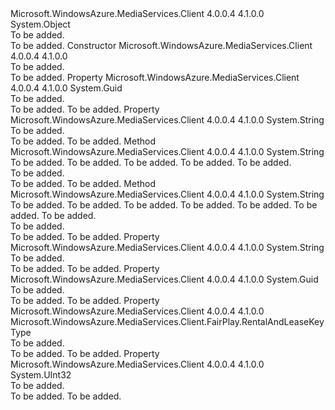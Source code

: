 <Type Name="FairPlayConfiguration" FullName="Microsoft.WindowsAzure.MediaServices.Client.FairPlay.FairPlayConfiguration">
  <TypeSignature Language="C#" Value="public class FairPlayConfiguration" />
  <TypeSignature Language="ILAsm" Value=".class public auto ansi beforefieldinit FairPlayConfiguration extends System.Object" />
  <TypeSignature Language="DocId" Value="T:Microsoft.WindowsAzure.MediaServices.Client.FairPlay.FairPlayConfiguration" />
  <TypeSignature Language="VB.NET" Value="Public Class FairPlayConfiguration" />
  <TypeSignature Language="F#" Value="type FairPlayConfiguration = class" />
  <AssemblyInfo>
    <AssemblyName>Microsoft.WindowsAzure.MediaServices.Client</AssemblyName>
    <AssemblyVersion>4.0.0.4</AssemblyVersion>
    <AssemblyVersion>4.1.0.0</AssemblyVersion>
  </AssemblyInfo>
  <Base>
    <BaseTypeName>System.Object</BaseTypeName>
  </Base>
  <Interfaces />
  <Docs>
    <summary>To be added.</summary>
    <remarks>To be added.</remarks>
  </Docs>
  <Members>
    <Member MemberName=".ctor">
      <MemberSignature Language="C#" Value="public FairPlayConfiguration ();" />
      <MemberSignature Language="ILAsm" Value=".method public hidebysig specialname rtspecialname instance void .ctor() cil managed" />
      <MemberSignature Language="DocId" Value="M:Microsoft.WindowsAzure.MediaServices.Client.FairPlay.FairPlayConfiguration.#ctor" />
      <MemberSignature Language="VB.NET" Value="Public Sub New ()" />
      <MemberType>Constructor</MemberType>
      <AssemblyInfo>
        <AssemblyName>Microsoft.WindowsAzure.MediaServices.Client</AssemblyName>
        <AssemblyVersion>4.0.0.4</AssemblyVersion>
        <AssemblyVersion>4.1.0.0</AssemblyVersion>
      </AssemblyInfo>
      <Parameters />
      <Docs>
        <summary>To be added.</summary>
        <remarks>To be added.</remarks>
      </Docs>
    </Member>
    <Member MemberName="ASkId">
      <MemberSignature Language="C#" Value="public Guid ASkId { get; set; }" />
      <MemberSignature Language="ILAsm" Value=".property instance valuetype System.Guid ASkId" />
      <MemberSignature Language="DocId" Value="P:Microsoft.WindowsAzure.MediaServices.Client.FairPlay.FairPlayConfiguration.ASkId" />
      <MemberSignature Language="VB.NET" Value="Public Property ASkId As Guid" />
      <MemberSignature Language="F#" Value="member this.ASkId : Guid with get, set" Usage="Microsoft.WindowsAzure.MediaServices.Client.FairPlay.FairPlayConfiguration.ASkId" />
      <MemberType>Property</MemberType>
      <AssemblyInfo>
        <AssemblyName>Microsoft.WindowsAzure.MediaServices.Client</AssemblyName>
        <AssemblyVersion>4.0.0.4</AssemblyVersion>
        <AssemblyVersion>4.1.0.0</AssemblyVersion>
      </AssemblyInfo>
      <ReturnValue>
        <ReturnType>System.Guid</ReturnType>
      </ReturnValue>
      <Docs>
        <summary>To be added.</summary>
        <value>To be added.</value>
        <remarks>To be added.</remarks>
      </Docs>
    </Member>
    <Member MemberName="ContentEncryptionIV">
      <MemberSignature Language="C#" Value="public string ContentEncryptionIV { get; set; }" />
      <MemberSignature Language="ILAsm" Value=".property instance string ContentEncryptionIV" />
      <MemberSignature Language="DocId" Value="P:Microsoft.WindowsAzure.MediaServices.Client.FairPlay.FairPlayConfiguration.ContentEncryptionIV" />
      <MemberSignature Language="VB.NET" Value="Public Property ContentEncryptionIV As String" />
      <MemberSignature Language="F#" Value="member this.ContentEncryptionIV : string with get, set" Usage="Microsoft.WindowsAzure.MediaServices.Client.FairPlay.FairPlayConfiguration.ContentEncryptionIV" />
      <MemberType>Property</MemberType>
      <AssemblyInfo>
        <AssemblyName>Microsoft.WindowsAzure.MediaServices.Client</AssemblyName>
        <AssemblyVersion>4.0.0.4</AssemblyVersion>
        <AssemblyVersion>4.1.0.0</AssemblyVersion>
      </AssemblyInfo>
      <ReturnValue>
        <ReturnType>System.String</ReturnType>
      </ReturnValue>
      <Docs>
        <summary>To be added.</summary>
        <value>To be added.</value>
        <remarks>To be added.</remarks>
      </Docs>
    </Member>
    <Member MemberName="CreateSerializedFairPlayOptionConfiguration">
      <MemberSignature Language="C#" Value="public static string CreateSerializedFairPlayOptionConfiguration (System.Security.Cryptography.X509Certificates.X509Certificate2 appCertificate, string pfxPassword, Guid pfxPasswordKeyId, Guid askId, byte[] contentIv);" />
      <MemberSignature Language="ILAsm" Value=".method public static hidebysig string CreateSerializedFairPlayOptionConfiguration(class System.Security.Cryptography.X509Certificates.X509Certificate2 appCertificate, string pfxPassword, valuetype System.Guid pfxPasswordKeyId, valuetype System.Guid askId, unsigned int8[] contentIv) cil managed" />
      <MemberSignature Language="DocId" Value="M:Microsoft.WindowsAzure.MediaServices.Client.FairPlay.FairPlayConfiguration.CreateSerializedFairPlayOptionConfiguration(System.Security.Cryptography.X509Certificates.X509Certificate2,System.String,System.Guid,System.Guid,System.Byte[])" />
      <MemberSignature Language="VB.NET" Value="Public Shared Function CreateSerializedFairPlayOptionConfiguration (appCertificate As X509Certificate2, pfxPassword As String, pfxPasswordKeyId As Guid, askId As Guid, contentIv As Byte()) As String" />
      <MemberSignature Language="F#" Value="static member CreateSerializedFairPlayOptionConfiguration : System.Security.Cryptography.X509Certificates.X509Certificate2 * string * Guid * Guid * byte[] -&gt; string" Usage="Microsoft.WindowsAzure.MediaServices.Client.FairPlay.FairPlayConfiguration.CreateSerializedFairPlayOptionConfiguration (appCertificate, pfxPassword, pfxPasswordKeyId, askId, contentIv)" />
      <MemberType>Method</MemberType>
      <AssemblyInfo>
        <AssemblyName>Microsoft.WindowsAzure.MediaServices.Client</AssemblyName>
        <AssemblyVersion>4.0.0.4</AssemblyVersion>
        <AssemblyVersion>4.1.0.0</AssemblyVersion>
      </AssemblyInfo>
      <ReturnValue>
        <ReturnType>System.String</ReturnType>
      </ReturnValue>
      <Parameters>
        <Parameter Name="appCertificate" Type="System.Security.Cryptography.X509Certificates.X509Certificate2" />
        <Parameter Name="pfxPassword" Type="System.String" />
        <Parameter Name="pfxPasswordKeyId" Type="System.Guid" />
        <Parameter Name="askId" Type="System.Guid" />
        <Parameter Name="contentIv" Type="System.Byte[]" />
      </Parameters>
      <Docs>
        <param name="appCertificate">To be added.</param>
        <param name="pfxPassword">To be added.</param>
        <param name="pfxPasswordKeyId">To be added.</param>
        <param name="askId">To be added.</param>
        <param name="contentIv">To be added.</param>
        <summary>To be added.</summary>
        <returns>To be added.</returns>
        <remarks>To be added.</remarks>
      </Docs>
    </Member>
    <Member MemberName="CreateSerializedFairPlayOptionConfiguration">
      <MemberSignature Language="C#" Value="public static string CreateSerializedFairPlayOptionConfiguration (System.Security.Cryptography.X509Certificates.X509Certificate2 appCertificate, string pfxPassword, Guid pfxPasswordKeyId, Guid askId, byte[] contentIv, Microsoft.WindowsAzure.MediaServices.Client.FairPlay.RentalAndLeaseKeyType rentalAndLeaseKeyType, uint rentalDuration);" />
      <MemberSignature Language="ILAsm" Value=".method public static hidebysig string CreateSerializedFairPlayOptionConfiguration(class System.Security.Cryptography.X509Certificates.X509Certificate2 appCertificate, string pfxPassword, valuetype System.Guid pfxPasswordKeyId, valuetype System.Guid askId, unsigned int8[] contentIv, valuetype Microsoft.WindowsAzure.MediaServices.Client.FairPlay.RentalAndLeaseKeyType rentalAndLeaseKeyType, unsigned int32 rentalDuration) cil managed" />
      <MemberSignature Language="DocId" Value="M:Microsoft.WindowsAzure.MediaServices.Client.FairPlay.FairPlayConfiguration.CreateSerializedFairPlayOptionConfiguration(System.Security.Cryptography.X509Certificates.X509Certificate2,System.String,System.Guid,System.Guid,System.Byte[],Microsoft.WindowsAzure.MediaServices.Client.FairPlay.RentalAndLeaseKeyType,System.UInt32)" />
      <MemberSignature Language="F#" Value="static member CreateSerializedFairPlayOptionConfiguration : System.Security.Cryptography.X509Certificates.X509Certificate2 * string * Guid * Guid * byte[] * Microsoft.WindowsAzure.MediaServices.Client.FairPlay.RentalAndLeaseKeyType * uint32 -&gt; string" Usage="Microsoft.WindowsAzure.MediaServices.Client.FairPlay.FairPlayConfiguration.CreateSerializedFairPlayOptionConfiguration (appCertificate, pfxPassword, pfxPasswordKeyId, askId, contentIv, rentalAndLeaseKeyType, rentalDuration)" />
      <MemberType>Method</MemberType>
      <AssemblyInfo>
        <AssemblyName>Microsoft.WindowsAzure.MediaServices.Client</AssemblyName>
        <AssemblyVersion>4.0.0.4</AssemblyVersion>
        <AssemblyVersion>4.1.0.0</AssemblyVersion>
      </AssemblyInfo>
      <ReturnValue>
        <ReturnType>System.String</ReturnType>
      </ReturnValue>
      <Parameters>
        <Parameter Name="appCertificate" Type="System.Security.Cryptography.X509Certificates.X509Certificate2" />
        <Parameter Name="pfxPassword" Type="System.String" />
        <Parameter Name="pfxPasswordKeyId" Type="System.Guid" />
        <Parameter Name="askId" Type="System.Guid" />
        <Parameter Name="contentIv" Type="System.Byte[]" />
        <Parameter Name="rentalAndLeaseKeyType" Type="Microsoft.WindowsAzure.MediaServices.Client.FairPlay.RentalAndLeaseKeyType" />
        <Parameter Name="rentalDuration" Type="System.UInt32" />
      </Parameters>
      <Docs>
        <param name="appCertificate">To be added.</param>
        <param name="pfxPassword">To be added.</param>
        <param name="pfxPasswordKeyId">To be added.</param>
        <param name="askId">To be added.</param>
        <param name="contentIv">To be added.</param>
        <param name="rentalAndLeaseKeyType">To be added.</param>
        <param name="rentalDuration">To be added.</param>
        <summary>To be added.</summary>
        <returns>To be added.</returns>
        <remarks>To be added.</remarks>
      </Docs>
    </Member>
    <Member MemberName="FairPlayPfx">
      <MemberSignature Language="C#" Value="public string FairPlayPfx { get; set; }" />
      <MemberSignature Language="ILAsm" Value=".property instance string FairPlayPfx" />
      <MemberSignature Language="DocId" Value="P:Microsoft.WindowsAzure.MediaServices.Client.FairPlay.FairPlayConfiguration.FairPlayPfx" />
      <MemberSignature Language="VB.NET" Value="Public Property FairPlayPfx As String" />
      <MemberSignature Language="F#" Value="member this.FairPlayPfx : string with get, set" Usage="Microsoft.WindowsAzure.MediaServices.Client.FairPlay.FairPlayConfiguration.FairPlayPfx" />
      <MemberType>Property</MemberType>
      <AssemblyInfo>
        <AssemblyName>Microsoft.WindowsAzure.MediaServices.Client</AssemblyName>
        <AssemblyVersion>4.0.0.4</AssemblyVersion>
        <AssemblyVersion>4.1.0.0</AssemblyVersion>
      </AssemblyInfo>
      <ReturnValue>
        <ReturnType>System.String</ReturnType>
      </ReturnValue>
      <Docs>
        <summary>To be added.</summary>
        <value>To be added.</value>
        <remarks>To be added.</remarks>
      </Docs>
    </Member>
    <Member MemberName="FairPlayPfxPasswordId">
      <MemberSignature Language="C#" Value="public Guid FairPlayPfxPasswordId { get; set; }" />
      <MemberSignature Language="ILAsm" Value=".property instance valuetype System.Guid FairPlayPfxPasswordId" />
      <MemberSignature Language="DocId" Value="P:Microsoft.WindowsAzure.MediaServices.Client.FairPlay.FairPlayConfiguration.FairPlayPfxPasswordId" />
      <MemberSignature Language="VB.NET" Value="Public Property FairPlayPfxPasswordId As Guid" />
      <MemberSignature Language="F#" Value="member this.FairPlayPfxPasswordId : Guid with get, set" Usage="Microsoft.WindowsAzure.MediaServices.Client.FairPlay.FairPlayConfiguration.FairPlayPfxPasswordId" />
      <MemberType>Property</MemberType>
      <AssemblyInfo>
        <AssemblyName>Microsoft.WindowsAzure.MediaServices.Client</AssemblyName>
        <AssemblyVersion>4.0.0.4</AssemblyVersion>
        <AssemblyVersion>4.1.0.0</AssemblyVersion>
      </AssemblyInfo>
      <ReturnValue>
        <ReturnType>System.Guid</ReturnType>
      </ReturnValue>
      <Docs>
        <summary>To be added.</summary>
        <value>To be added.</value>
        <remarks>To be added.</remarks>
      </Docs>
    </Member>
    <Member MemberName="RentalAndLeaseKeyType">
      <MemberSignature Language="C#" Value="public Microsoft.WindowsAzure.MediaServices.Client.FairPlay.RentalAndLeaseKeyType RentalAndLeaseKeyType { get; set; }" />
      <MemberSignature Language="ILAsm" Value=".property instance valuetype Microsoft.WindowsAzure.MediaServices.Client.FairPlay.RentalAndLeaseKeyType RentalAndLeaseKeyType" />
      <MemberSignature Language="DocId" Value="P:Microsoft.WindowsAzure.MediaServices.Client.FairPlay.FairPlayConfiguration.RentalAndLeaseKeyType" />
      <MemberSignature Language="VB.NET" Value="Public Property RentalAndLeaseKeyType As RentalAndLeaseKeyType" />
      <MemberSignature Language="F#" Value="member this.RentalAndLeaseKeyType : Microsoft.WindowsAzure.MediaServices.Client.FairPlay.RentalAndLeaseKeyType with get, set" Usage="Microsoft.WindowsAzure.MediaServices.Client.FairPlay.FairPlayConfiguration.RentalAndLeaseKeyType" />
      <MemberType>Property</MemberType>
      <AssemblyInfo>
        <AssemblyName>Microsoft.WindowsAzure.MediaServices.Client</AssemblyName>
        <AssemblyVersion>4.0.0.4</AssemblyVersion>
        <AssemblyVersion>4.1.0.0</AssemblyVersion>
      </AssemblyInfo>
      <ReturnValue>
        <ReturnType>Microsoft.WindowsAzure.MediaServices.Client.FairPlay.RentalAndLeaseKeyType</ReturnType>
      </ReturnValue>
      <Docs>
        <summary>To be added.</summary>
        <value>To be added.</value>
        <remarks>To be added.</remarks>
      </Docs>
    </Member>
    <Member MemberName="RentalDuration">
      <MemberSignature Language="C#" Value="public uint RentalDuration { get; set; }" />
      <MemberSignature Language="ILAsm" Value=".property instance unsigned int32 RentalDuration" />
      <MemberSignature Language="DocId" Value="P:Microsoft.WindowsAzure.MediaServices.Client.FairPlay.FairPlayConfiguration.RentalDuration" />
      <MemberSignature Language="VB.NET" Value="Public Property RentalDuration As UInteger" />
      <MemberSignature Language="F#" Value="member this.RentalDuration : uint32 with get, set" Usage="Microsoft.WindowsAzure.MediaServices.Client.FairPlay.FairPlayConfiguration.RentalDuration" />
      <MemberType>Property</MemberType>
      <AssemblyInfo>
        <AssemblyName>Microsoft.WindowsAzure.MediaServices.Client</AssemblyName>
        <AssemblyVersion>4.0.0.4</AssemblyVersion>
        <AssemblyVersion>4.1.0.0</AssemblyVersion>
      </AssemblyInfo>
      <ReturnValue>
        <ReturnType>System.UInt32</ReturnType>
      </ReturnValue>
      <Docs>
        <summary>To be added.</summary>
        <value>To be added.</value>
        <remarks>To be added.</remarks>
      </Docs>
    </Member>
  </Members>
</Type>
